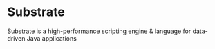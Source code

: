 # Substrate

Substrate is a high-performance scripting engine & language for data-driven Java applications
